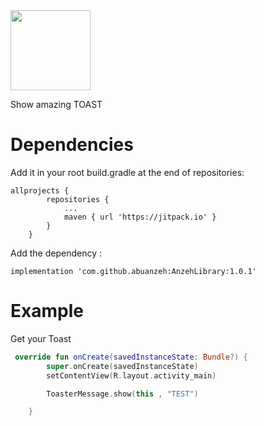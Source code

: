 <img src="https://drive.google.com/file/d/1JYeIFuRufwDhe3arjbAiq9hsKwXXLfD1/view?usp=sharing" width="128"/>

Show amazing TOAST
# Dependencies 
Add it in your root build.gradle at the end of repositories:
```
allprojects {
		repositories {
			...
			maven { url 'https://jitpack.io' }
		}
	}
```
Add the dependency :
```
implementation 'com.github.abuanzeh:AnzehLibrary:1.0.1'
```
# Example 

Get your Toast
``` kotlin 
 override fun onCreate(savedInstanceState: Bundle?) {
        super.onCreate(savedInstanceState)
        setContentView(R.layout.activity_main)

        ToasterMessage.show(this , "TEST")

    }
